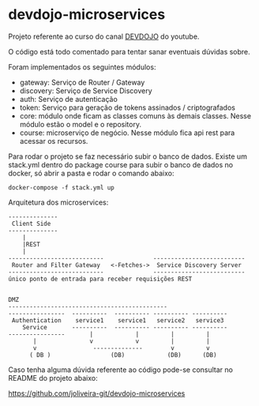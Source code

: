 # devdojo-microservices

Projeto referente ao curso do canal [DEVDOJO]((https://www.youtube.com/watch?v=vxeMnM15gsI&list=PL62G310vn6nH_iMQoPMhIlK_ey1npyUUl&index=1)) do youtube.

O código está todo comentado para tentar sanar eventuais dúvidas sobre.

Foram implementados os seguintes módulos:
- gateway: Serviço de Router / Gateway
- discovery: Serviço de Service Discovery
- auth: Serviço de autenticação
- token: Serviço para geração de tokens assinados / criptografados
- core: módulo onde ficam as classes comuns às demais classes. Nesse módulo estão o model e o repository.
- course: microserviço de negócio. Nesse módulo fica api rest para acessar os recursos.

Para rodar o projeto se faz necessário subir o banco de dados. Existe um stack.yml dentro do package course para subir o banco de dados no docker, só abrir a pasta e rodar o comando abaixo:

````
docker-compose -f stack.yml up
````

Arquitetura dos microservices:

````
--------------
 Client Side
--------------
    |
    |REST
    |
---------------------------              --------------------------
 Router and Filter Gateway   <-Fetches->  Service Discovery Server
---------------------------              --------------------------  
único ponto de entrada para receber requisições REST


DMZ
---------------------------------------------    
----------------  ----------  ---------- ---------- ----------
 Authentication    service1    service1   service2   service3
    Service       ----------  ---------- ---------- ----------
----------------       |            |         |         |
       |               v            v         |         |
       v                --------------        v         v
      ( DB )                 (DB)            (DB)      (DB) 
````

Caso tenha alguma dúvida referente ao código pode-se consultar no README do projeto abaixo:

https://github.com/joliveira-git/devdojo-microservices